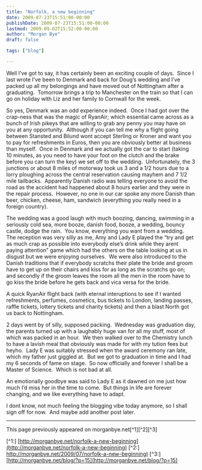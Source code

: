 ```yaml
---
title: "Norfolk, a new beginning"
date: 2009-07-23T15:51:00-00:00
publishDate: 2009-07-23T15:51:00-00:00
lastmod: 2009-09-02T15:52:00-00:00
author: "Morgan Bye"
draft: false

tags: ["blog"]

---
```


Well I’ve got to say, it has certainly been an exciting couple of days.  Since I last wrote I’ve been to Denmark and back for Doug’s wedding and I’ve packed up all my belongings and have moved out of Nottingham after a graduating.  Tomorrow brings a trip to Manchester on the train so that I can go on holiday with Liz and her family to Cornwall for the week.

So yes, Denmark was an odd experience indeed.  Once I had got over the crap-ness that was the magic of RyanAir; which essential came across as a bunch of Irish pikeys that are willing to grab any penny you may have on you at any opportunity.  Although if you can tell me why a flight going between Stansted and Bilund wont accept Sterling or Kroner and want you to pay for refreshments in Euros, then you are obviously better at business than myself.  Once in Denmark and we actually got the car to start (taking 10 minutes, as you need to have your foot on the clutch and the brake before you can turn the key) we set off to the wedding.  Unfortunately, the 3 junctions or about 8 miles of motorway took us 3 and a 1/2 hours due to a lorry ploughing across the central reservation causing mayhem and 7 1/2 mile tailbacks.  Apparently Danish radio was telling everyone to avoid the road as the accident had happened about 8 hours earlier and they were in the repair process.  However, no one in our car spoke any more Danish than beer, chicken, cheese, ham, sandwich (everything you really need in a foreign country).

The wedding was a good laugh with much boozing, dancing, swimming in a seriously cold sea, more booze, danish food, booze, a wedding, bouncy castle, dodge the rain.  You know, everything you want from a wedding.  The reception was very silly as me, Amy and Lady E played the “try and get as much crap as possible into everybody else’s drink while they arent paying attention” game which had the others on the table looking at us in disgust but we were enjoying ourselves.  We were also introduced to the Danish traditions that if everybody scratchs their plate the bride and groom have to get up on their chairs and kiss for as long as the scratchs go on; and secondly if the groom leaves the room all the men in the room have to go kiss the bride before he gets back and vica versa for the bride.

A quick RyanAir flight back (with eternal interuptions to see if I wanted refreshments, perfumes, cosmetics, bus tickets to London, landing passes, raffle tickets, lottery tickets and charity tickets) and then a blast North got us back to Nottingham.

2 days went by of silly, supposed packing.  Wednesday was graduation day, the parents turned up with a laughably huge van for all my stuff, most of which was packed in an hour.  We then walked over to the Chemistry lunch to have a lavish meal that obviously was made for with my tution fees but heyho.  Lady E was suitably stressed when the award ceremony ran late, which my father just giggled at.  But we got to graduation in time and I had my 6 seconds of fame on stage.  So now officially and forever I shall be a Master of Science.  Which is not bad at all.

An emotionally goodbye was said to Lady E as it dawned on me just how much I’d miss her in the time to come.  But things in life are forever changing, and we like everything have to adapt.

I dont know, not much feeling the blogging vibe today anymore, so I shall sign off for now.  And maybe add another post later.


----
This page previously appeared on morganbye.net[^1][^2][^3]

[^1:] [http://morganbye.net/norfolk-a-new-beginning](http://morganbye.net/norfolk-a-new-beginning)
[^2:] [http://morganbye.net/2009/07/norfolk-a-new-beginning)](http://morganbye.net/2009/07/norfolk-a-new-beginning)
[^3:] [http://morganbye.net/blog/?p=15](http://morganbye.net/blog/?p=15)
